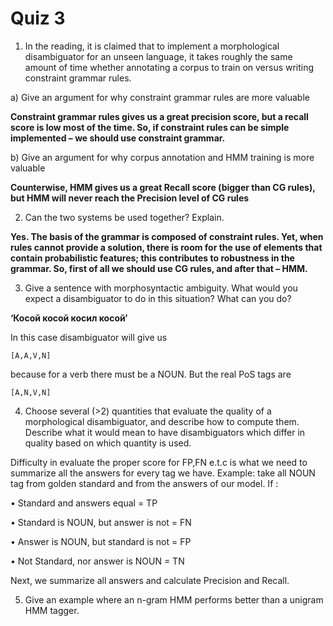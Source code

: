<!--
SPDX-License-Identifier: (CC-BY-SA-4.0 OR GFDL-1.3-or-later)

-->

<div style="column-width: 30em">

# Quiz 3

1.	In the reading, it is claimed that to implement a morphological disambiguator for an unseen language, it takes roughly the same amount of time whether annotating a corpus to train on versus writing constraint grammar rules.
	
  a)	Give an argument for why constraint grammar rules are more valuable
  
  <b>Constraint grammar rules gives us a great precision score, but a recall score is low most of the time. 
  So, if constraint rules can be simple implemented – we should use constraint grammar. </b>
	
  b)	Give an argument for why corpus annotation and HMM training is more valuable
  
  <b>Counterwise, HMM gives us a great Recall score (bigger than CG rules), 
  but  HMM will never reach the Precision level of CG rules</b>


2. Can the two systems be used together? Explain.

  <b>Yes. The basis of the grammar is composed of constraint rules. Yet, when rules
  cannot provide a solution, there is room for the use of elements that contain
  probabilistic features; this contributes to robustness in the grammar. 
  So, first of all we should use CG rules, and after that – HMM.</b>

3.	Give a sentence with morphosyntactic ambiguity. 
What would you expect a disambiguator to do in this situation? What can you do?


<b>‘Косой косой косил косой’</b>

In this case disambiguator will give us 

    [A,A,V,N]
  
because for a verb there must be a NOUN. 
But the real PoS tags are 

    [A,N,V,N]
  
4.	Choose several (>2) quantities that evaluate the quality of a morphological disambiguator, 
and describe how to compute them. Describe what it would mean to have disambiguators which 
differ in quality based on which quantity is used.

  Difficulty in evaluate the proper score for FP,FN e.t.c is what we need to summarize 
  all the answers for every tag we have. Example: take all NOUN tag from golden standard 
  and from the answers of our model. If :

•	Standard and answers equal = TP

•	Standard is NOUN, but answer is not = FN

•	Answer is NOUN, but standard is not = FP

•	Not Standard, nor answer is NOUN = TN

Next, we summarize all answers and calculate Precision and Recall.

5.	Give an example where an n-gram HMM performs better than a unigram HMM tagger.

</div>
